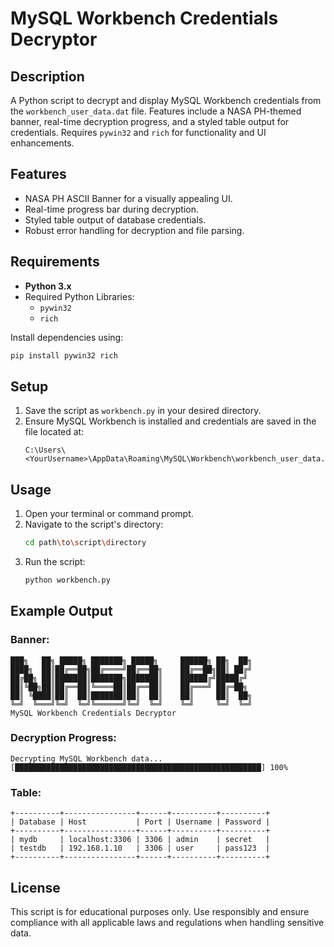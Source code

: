 
# MySQL Workbench Credentials Decryptor

## Description
A Python script to decrypt and display MySQL Workbench credentials from the `workbench_user_data.dat` file. Features include a NASA PH-themed banner, real-time decryption progress, and a styled table output for credentials. Requires `pywin32` and `rich` for functionality and UI enhancements.

## Features
- NASA PH ASCII Banner for a visually appealing UI.
- Real-time progress bar during decryption.
- Styled table output of database credentials.
- Robust error handling for decryption and file parsing.

## Requirements
- **Python 3.x**
- Required Python Libraries:
  - `pywin32`
  - `rich`

Install dependencies using:
```bash
pip install pywin32 rich
```

## Setup
1. Save the script as `workbench.py` in your desired directory.
2. Ensure MySQL Workbench is installed and credentials are saved in the file located at:
   ```
   C:\Users\<YourUsername>\AppData\Roaming\MySQL\Workbench\workbench_user_data.dat
   ```

## Usage
1. Open your terminal or command prompt.
2. Navigate to the script's directory:
   ```bash
   cd path\to\script\directory
   ```
3. Run the script:
   ```bash
   python workbench.py
   ```

## Example Output

### Banner:
```
███╗   ██╗ █████╗ ███████╗ █████╗     ██████╗ ██╗  ██╗
████╗  ██║██╔══██╗██╔════╝██╔══██╗    ██╔══██╗██║ ██╔╝
██╔██╗ ██║███████║███████╗███████║    ██████╔╝█████╔╝ 
██║╚██╗██║██╔══██║╚════██║██╔══██║    ██╔═══╝ ██╔═██╗ 
██║ ╚████║██║  ██║███████║██║  ██║    ██║     ██║  ██╗
╚═╝  ╚═══╝╚═╝  ╚═╝╚══════╝╚═╝  ╚═╝    ╚═╝     ╚═╝  ╚═╝
MySQL Workbench Credentials Decryptor
```

### Decryption Progress:
```
Decrypting MySQL Workbench data...
[███████████████████████████████████████████████████████] 100%
```

### Table:
```
+----------+----------------+------+----------+----------+
| Database | Host           | Port | Username | Password |
+----------+----------------+------+----------+----------+
| mydb     | localhost:3306 | 3306 | admin    | secret   |
| testdb   | 192.168.1.10   | 3306 | user     | pass123  |
+----------+----------------+------+----------+----------+
```

## License
This script is for educational purposes only. Use responsibly and ensure compliance with all applicable laws and regulations when handling sensitive data.

